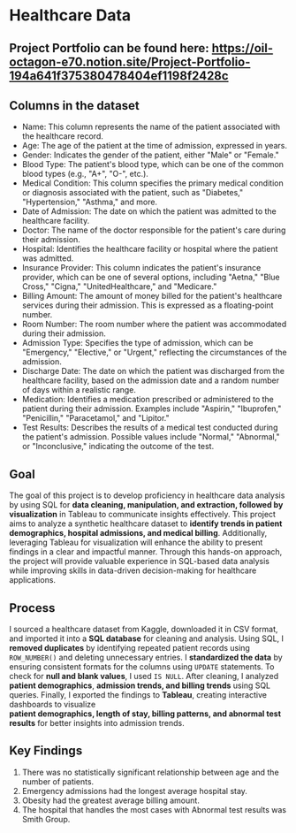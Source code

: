 # Healthcare Data

## Project Portfolio can be found here: https://oil-octagon-e70.notion.site/Project-Portfolio-194a641f375380478404ef1198f2428c

## Columns in the dataset


- Name: This column represents the name of the patient associated with the healthcare record.
- Age: The age of the patient at the time of admission, expressed in years.
- Gender: Indicates the gender of the patient, either "Male" or "Female."
- Blood Type: The patient's blood type, which can be one of the common blood types (e.g., "A+", "O-", etc.).
- Medical Condition: This column specifies the primary medical condition or diagnosis associated with the patient, such as "Diabetes," "Hypertension," "Asthma," and more.
- Date of Admission: The date on which the patient was admitted to the healthcare facility.
- Doctor: The name of the doctor responsible for the patient's care during their admission.
- Hospital: Identifies the healthcare facility or hospital where the patient was admitted.
- Insurance Provider: This column indicates the patient's insurance provider, which can be one of several options, including "Aetna," "Blue Cross," "Cigna," "UnitedHealthcare," and "Medicare."
- Billing Amount: The amount of money billed for the patient's healthcare services during their admission. This is expressed as a floating-point number.
- Room Number: The room number where the patient was accommodated during their admission.
- Admission Type: Specifies the type of admission, which can be "Emergency," "Elective," or "Urgent," reflecting the circumstances of the admission.
- Discharge Date: The date on which the patient was discharged from the healthcare facility, based on the admission date and a random number of days within a realistic range.
- Medication: Identifies a medication prescribed or administered to the patient during their admission. Examples include "Aspirin," "Ibuprofen," "Penicillin," "Paracetamol," and "Lipitor."
- Test Results: Describes the results of a medical test conducted during the patient's admission. Possible values include "Normal," "Abnormal," or "Inconclusive," indicating the outcome of the test.

## Goal

The goal of this project is to develop proficiency in healthcare data analysis by using SQL for **data cleaning, manipulation, and extraction, followed by visualization** in Tableau to communicate insights effectively. 
This project aims to analyze a synthetic healthcare dataset to **identify trends in patient demographics, hospital admissions, and medical billing**. Additionally, leveraging Tableau for visualization will enhance the 
ability to present findings in a clear and impactful manner. Through this hands-on approach, the project will provide valuable experience in SQL-based data analysis while improving skills in data-driven decision-making for healthcare applications.


## Process

I sourced a healthcare dataset from Kaggle, downloaded it in CSV format, and imported it into a **SQL database** for cleaning and analysis. Using SQL, I **removed duplicates** by identifying repeated patient records 
using `ROW_NUMBER()` and deleting unnecessary entries. I **standardized the data** by ensuring consistent formats for the columns using `UPDATE` statements. To check for **null and blank values**, I used `IS NULL`. 
After cleaning, I analyzed **patient demographics**, **admission trends, and billing trends** using SQL queries. Finally, I exported the findings to **Tableau**, creating interactive dashboards to visualize  
**patient demographics, length of stay, billing patterns, and abnormal test results** for better insights into admission trends.


## Key Findings
1. There was no statistically significant relationship between age and the number of patients.
2. Emergency admissions had the longest average hospital stay. 
3. Obesity had the greatest average billing amount.
4. The hospital that handles the most cases with Abnormal test results was Smith Group.
